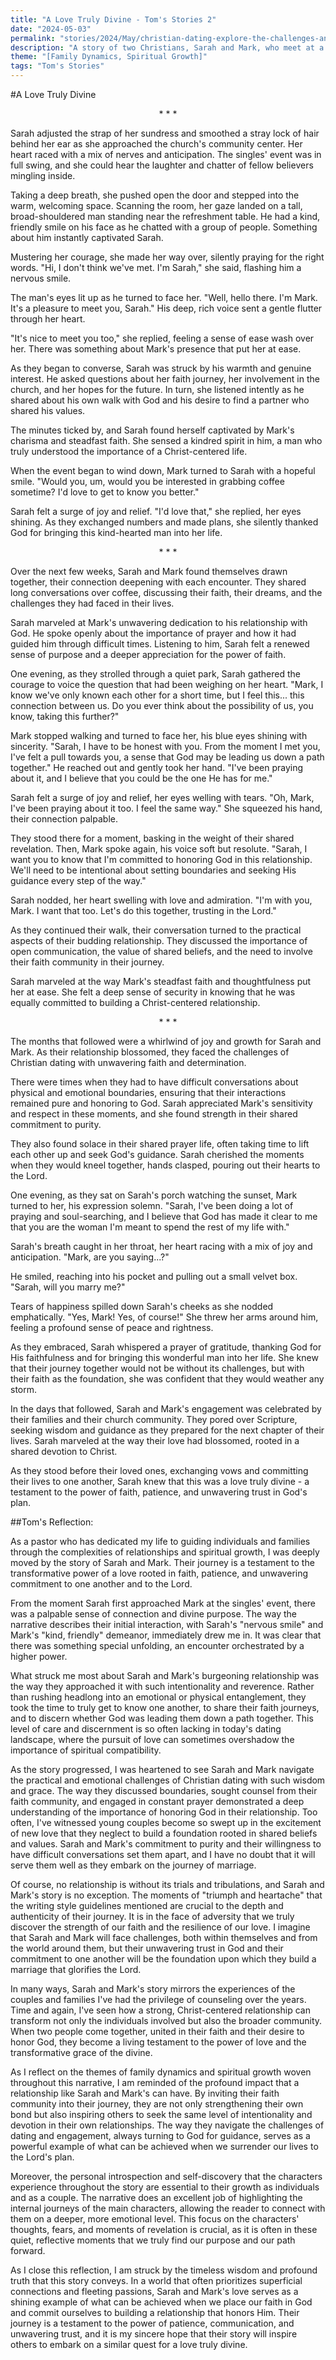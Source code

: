 ```yaml
---
title: "A Love Truly Divine - Tom's Stories 2"
date: "2024-05-03"
permalink: "stories/2024/May/christian-dating-explore-the-challenges-and-joys-of-dating-as-a-christian/"
description: "A story of two Christians, Sarah and Mark, who meet at a singles' event and develop a deep, faith-based connection, navigating the challenges of Christian dating and ultimately leading to a heartwarming engagement and the promise of a marriage rooted in divine love."
theme: "[Family Dynamics, Spiritual Growth]"
tags: "Tom's Stories"
---
```

#A Love Truly Divine

<center>* * *</center>

Sarah adjusted the strap of her sundress and smoothed a stray lock of hair behind her ear as she approached the church's community center. Her heart raced with a mix of nerves and anticipation. The singles' event was in full swing, and she could hear the laughter and chatter of fellow believers mingling inside.

Taking a deep breath, she pushed open the door and stepped into the warm, welcoming space. Scanning the room, her gaze landed on a tall, broad-shouldered man standing near the refreshment table. He had a kind, friendly smile on his face as he chatted with a group of people. Something about him instantly captivated Sarah.

Mustering her courage, she made her way over, silently praying for the right words. "Hi, I don't think we've met. I'm Sarah," she said, flashing him a nervous smile.

The man's eyes lit up as he turned to face her. "Well, hello there. I'm Mark. It's a pleasure to meet you, Sarah." His deep, rich voice sent a gentle flutter through her heart.

"It's nice to meet you too," she replied, feeling a sense of ease wash over her. There was something about Mark's presence that put her at ease.

As they began to converse, Sarah was struck by his warmth and genuine interest. He asked questions about her faith journey, her involvement in the church, and her hopes for the future. In turn, she listened intently as he shared about his own walk with God and his desire to find a partner who shared his values.

The minutes ticked by, and Sarah found herself captivated by Mark's charisma and steadfast faith. She sensed a kindred spirit in him, a man who truly understood the importance of a Christ-centered life.

When the event began to wind down, Mark turned to Sarah with a hopeful smile. "Would you, um, would you be interested in grabbing coffee sometime? I'd love to get to know you better."

Sarah felt a surge of joy and relief. "I'd love that," she replied, her eyes shining. As they exchanged numbers and made plans, she silently thanked God for bringing this kind-hearted man into her life.

<center>* * *</center>

Over the next few weeks, Sarah and Mark found themselves drawn together, their connection deepening with each encounter. They shared long conversations over coffee, discussing their faith, their dreams, and the challenges they had faced in their lives.

Sarah marveled at Mark's unwavering dedication to his relationship with God. He spoke openly about the importance of prayer and how it had guided him through difficult times. Listening to him, Sarah felt a renewed sense of purpose and a deeper appreciation for the power of faith.

One evening, as they strolled through a quiet park, Sarah gathered the courage to voice the question that had been weighing on her heart. "Mark, I know we've only known each other for a short time, but I feel this... this connection between us. Do you ever think about the possibility of us, you know, taking this further?"

Mark stopped walking and turned to face her, his blue eyes shining with sincerity. "Sarah, I have to be honest with you. From the moment I met you, I've felt a pull towards you, a sense that God may be leading us down a path together." He reached out and gently took her hand. "I've been praying about it, and I believe that you could be the one He has for me."

Sarah felt a surge of joy and relief, her eyes welling with tears. "Oh, Mark, I've been praying about it too. I feel the same way." She squeezed his hand, their connection palpable.

They stood there for a moment, basking in the weight of their shared revelation. Then, Mark spoke again, his voice soft but resolute. "Sarah, I want you to know that I'm committed to honoring God in this relationship. We'll need to be intentional about setting boundaries and seeking His guidance every step of the way."

Sarah nodded, her heart swelling with love and admiration. "I'm with you, Mark. I want that too. Let's do this together, trusting in the Lord."

As they continued their walk, their conversation turned to the practical aspects of their budding relationship. They discussed the importance of open communication, the value of shared beliefs, and the need to involve their faith community in their journey.

Sarah marveled at the way Mark's steadfast faith and thoughtfulness put her at ease. She felt a deep sense of security in knowing that he was equally committed to building a Christ-centered relationship.

<center>* * *</center>

The months that followed were a whirlwind of joy and growth for Sarah and Mark. As their relationship blossomed, they faced the challenges of Christian dating with unwavering faith and determination.

There were times when they had to have difficult conversations about physical and emotional boundaries, ensuring that their interactions remained pure and honoring to God. Sarah appreciated Mark's sensitivity and respect in these moments, and she found strength in their shared commitment to purity.

They also found solace in their shared prayer life, often taking time to lift each other up and seek God's guidance. Sarah cherished the moments when they would kneel together, hands clasped, pouring out their hearts to the Lord.

One evening, as they sat on Sarah's porch watching the sunset, Mark turned to her, his expression solemn. "Sarah, I've been doing a lot of praying and soul-searching, and I believe that God has made it clear to me that you are the woman I'm meant to spend the rest of my life with."

Sarah's breath caught in her throat, her heart racing with a mix of joy and anticipation. "Mark, are you saying...?"

He smiled, reaching into his pocket and pulling out a small velvet box. "Sarah, will you marry me?"

Tears of happiness spilled down Sarah's cheeks as she nodded emphatically. "Yes, Mark! Yes, of course!" She threw her arms around him, feeling a profound sense of peace and rightness.

As they embraced, Sarah whispered a prayer of gratitude, thanking God for His faithfulness and for bringing this wonderful man into her life. She knew that their journey together would not be without its challenges, but with their faith as the foundation, she was confident that they would weather any storm.

In the days that followed, Sarah and Mark's engagement was celebrated by their families and their church community. They pored over Scripture, seeking wisdom and guidance as they prepared for the next chapter of their lives. Sarah marveled at the way their love had blossomed, rooted in a shared devotion to Christ.

As they stood before their loved ones, exchanging vows and committing their lives to one another, Sarah knew that this was a love truly divine - a testament to the power of faith, patience, and unwavering trust in God's plan.

##Tom's Reflection: 

As a pastor who has dedicated my life to guiding individuals and families through the complexities of relationships and spiritual growth, I was deeply moved by the story of Sarah and Mark. Their journey is a testament to the transformative power of a love rooted in faith, patience, and unwavering commitment to one another and to the Lord.

From the moment Sarah first approached Mark at the singles' event, there was a palpable sense of connection and divine purpose. The way the narrative describes their initial interaction, with Sarah's "nervous smile" and Mark's "kind, friendly" demeanor, immediately drew me in. It was clear that there was something special unfolding, an encounter orchestrated by a higher power.

What struck me most about Sarah and Mark's burgeoning relationship was the way they approached it with such intentionality and reverence. Rather than rushing headlong into an emotional or physical entanglement, they took the time to truly get to know one another, to share their faith journeys, and to discern whether God was leading them down a path together. This level of care and discernment is so often lacking in today's dating landscape, where the pursuit of love can sometimes overshadow the importance of spiritual compatibility.

As the story progressed, I was heartened to see Sarah and Mark navigate the practical and emotional challenges of Christian dating with such wisdom and grace. The way they discussed boundaries, sought counsel from their faith community, and engaged in constant prayer demonstrated a deep understanding of the importance of honoring God in their relationship. Too often, I've witnessed young couples become so swept up in the excitement of new love that they neglect to build a foundation rooted in shared beliefs and values. Sarah and Mark's commitment to purity and their willingness to have difficult conversations set them apart, and I have no doubt that it will serve them well as they embark on the journey of marriage.

Of course, no relationship is without its trials and tribulations, and Sarah and Mark's story is no exception. The moments of "triumph and heartache" that the writing style guidelines mentioned are crucial to the depth and authenticity of their journey. It is in the face of adversity that we truly discover the strength of our faith and the resilience of our love. I imagine that Sarah and Mark will face challenges, both within themselves and from the world around them, but their unwavering trust in God and their commitment to one another will be the foundation upon which they build a marriage that glorifies the Lord.

In many ways, Sarah and Mark's story mirrors the experiences of the couples and families I've had the privilege of counseling over the years. Time and again, I've seen how a strong, Christ-centered relationship can transform not only the individuals involved but also the broader community. When two people come together, united in their faith and their desire to honor God, they become a living testament to the power of love and the transformative grace of the divine.

As I reflect on the themes of family dynamics and spiritual growth woven throughout this narrative, I am reminded of the profound impact that a relationship like Sarah and Mark's can have. By inviting their faith community into their journey, they are not only strengthening their own bond but also inspiring others to seek the same level of intentionality and devotion in their own relationships. The way they navigate the challenges of dating and engagement, always turning to God for guidance, serves as a powerful example of what can be achieved when we surrender our lives to the Lord's plan.

Moreover, the personal introspection and self-discovery that the characters experience throughout the story are essential to their growth as individuals and as a couple. The narrative does an excellent job of highlighting the internal journeys of the main characters, allowing the reader to connect with them on a deeper, more emotional level. This focus on the characters' thoughts, fears, and moments of revelation is crucial, as it is often in these quiet, reflective moments that we truly find our purpose and our path forward.

As I close this reflection, I am struck by the timeless wisdom and profound truth that this story conveys. In a world that often prioritizes superficial connections and fleeting passions, Sarah and Mark's love serves as a shining example of what can be achieved when we place our faith in God and commit ourselves to building a relationship that honors Him. Their journey is a testament to the power of patience, communication, and unwavering trust, and it is my sincere hope that their story will inspire others to embark on a similar quest for a love truly divine.

